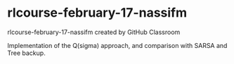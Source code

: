 # rlcourse-february-17-nassifm
rlcourse-february-17-nassifm created by GitHub Classroom

Implementation of the Q(sigma) approach, and comparison with SARSA and Tree backup.
